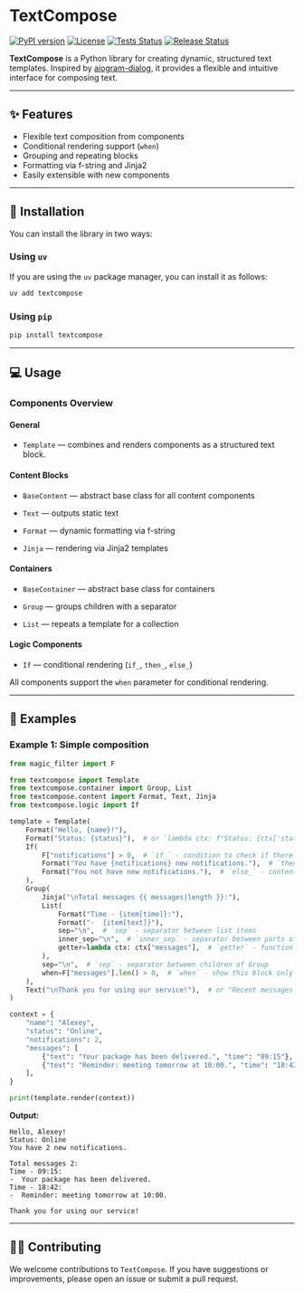 # TextCompose

[![PyPI version](https://img.shields.io/pypi/v/textcompose?color=blue)](https://pypi.org/project/textcompose)
[![License](https://img.shields.io/github/license/m-xim/textcompose.svg)](/LICENSE)
[![Tests Status](https://github.com/m-xim/textcompose/actions/workflows/tests.yml/badge.svg)](https://github.com/m-xim/textcompose/actions)
[![Release Status](https://github.com/m-xim/textcompose/actions/workflows/release.yml/badge.svg)](https://github.com/m-xim/textcompose/actions)

**TextCompose** is a Python library for creating dynamic, structured text templates. Inspired by [aiogram-dialog](https://github.com/Tishka17/aiogram_dialog), it provides a flexible and intuitive interface for composing text.

---

## ✨ Features

- Flexible text composition from components
- Conditional rendering support (`when`)
- Grouping and repeating blocks
- Formatting via f-string and Jinja2
- Easily extensible with new components

---

## 🚀 Installation

You can install the library in two ways:

### Using `uv`
If you are using the `uv` package manager, you can install it as follows:
```bash
uv add textcompose
```

### Using `pip`
```bash
pip install textcompose
```

---


## 💻 Usage

### Components Overview

#### General

- `Template` — combines and renders components as a structured text block.

#### Content Blocks

- `BaseContent` — abstract base class for all content components


- `Text` — outputs static text
- `Format` — dynamic formatting via f-string
- `Jinja` — rendering via Jinja2 templates

#### Containers

- `BaseContainer` — abstract base class for containers


- `Group` — groups children with a separator
- `List` — repeats a template for a collection

#### Logic Components

- `If` — conditional rendering (`if_`, `then_`, `else_`)

All components support the `when` parameter for conditional rendering.

---

## 📝 Examples

### Example 1: Simple composition

```python
from magic_filter import F

from textcompose import Template
from textcompose.container import Group, List
from textcompose.content import Format, Text, Jinja
from textcompose.logic import If

template = Template(
    Format("Hello, {name}!"),
    Format("Status: {status}"),  # or `lambda ctx: f"Status: {ctx['status']}"` with function
    If(
        F["notifications"] > 0,  # `if_` - condition to check if there are notifications
        Format("You have {notifications} new notifications."),  # `then_` - content to render if condition is True
        Format("You not have new notifications."),  # `else_` - content to render if condition is False
    ),
    Group(
        Jinja("\nTotal messages {{ messages|length }}:"),
        List(
            Format("Time - {item[time]}:"),
            Format("-  {item[text]}"),
            sep="\n",  # `sep` - separator between list items
            inner_sep="\n",  # `inner_sep` - separator between parts of a single item
            getter=lambda ctx: ctx["messages"],  # `getter` - function or F to extract the list of messages from context
        ),
        sep="\n",  # `sep` - separator between children of Group
        when=F["messages"].len() > 0,  # `when` - show this block only if there are messages
    ),
    Text("\nThank you for using our service!"),  # or "Recent messages:" without class
)

context = {
    "name": "Alexey",
    "status": "Online",
    "notifications": 2,
    "messages": [
        {"text": "Your package has been delivered.", "time": "09:15"},
        {"text": "Reminder: meeting tomorrow at 10:00.", "time": "18:42"},
    ],
}

print(template.render(context))
```

**Output:**
```
Hello, Alexey!
Status: Online
You have 2 new notifications.

Total messages 2:
Time - 09:15:
-  Your package has been delivered.
Time - 18:42:
-  Reminder: meeting tomorrow at 10:00.

Thank you for using our service!
```

---

## 👨‍💻 Contributing

We welcome contributions to `TextCompose`. If you have suggestions or improvements, please open an issue or submit a pull request.
